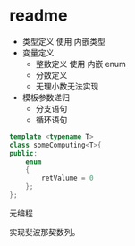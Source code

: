 # readme

- 类型定义 使用 内嵌类型
- 变量定义
	- 整数定义 使用 内嵌 enum
	- 分数定义
	- 无理小数无法实现
- 模板参数递归
	- 分支语句 
	- 循环语句
	

``` cpp
template <typename T>
class someComputing<T>{
public:
    enum
    {
        retValume = 0
    };
};

```



元编程

实现斐波那契数列。

